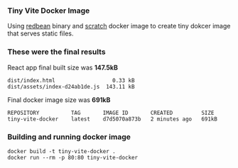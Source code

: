 ### Tiny Vite Docker Image
Using [redbean](https://redbean.dev/) binary and [scratch](https://hub.docker.com/_/scratch) docker image to create tiny dokcer image that serves static files.

### These were the final results
React app final built size was **147.5kB**

```shell
dist/index.html                  0.33 kB
dist/assets/index-d24ab1de.js  143.11 kB
```

Final docker image size was **691kB**
```shell
REPOSITORY          TAG       IMAGE ID       CREATED         SIZE
tiny-vite-docker    latest    d7d5070a873b   2 minutes ago   691kB
```

### Building and running docker image
```shell
docker build -t tiny-vite-docker .
docker run --rm -p 80:80 tiny-vite-docker
```

